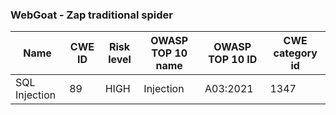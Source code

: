 ### WebGoat - Zap traditional spider
| Name | CWE ID | Risk level | OWASP TOP 10 name | OWASP TOP 10 ID | CWE category id
|---|---|---|---|---|---|
|SQL Injection | 89 | HIGH | Injection | A03:2021 | 1347|
